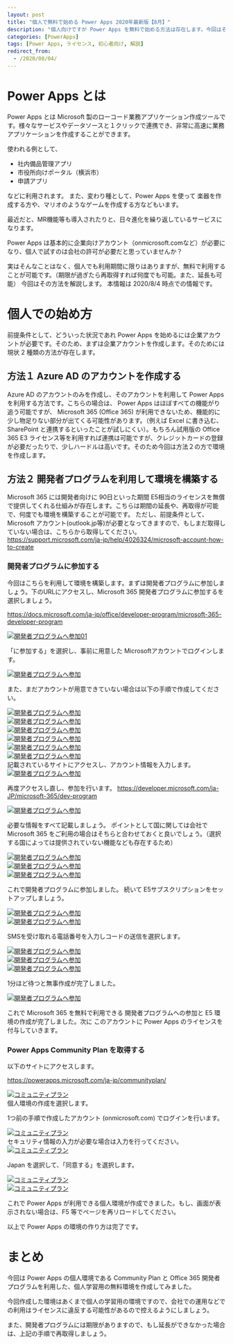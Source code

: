 ```yaml
---
layout: post
title: "個人で無料で始める Power Apps 2020年最新版【8月】"
description: "個人向けですが Power Apps を無料で始める方法は存在します。今回はそちらの解説を行います。あくまで個人での学習用の環境のため、決して企業内で本番環境として利用するなどはやめましょう。"
categories: [PowerApps]
tags: [Power Apps, ライセンス, 初心者向け, 解説]
redirect_from:
  - /2020/08/04/
---
```



# Power Apps とは

Power Apps とは Microsoft 製のローコード業務アプリケーション作成ツールです。様々なサービスやデータソースと１クリックで連携でき、非常に高速に業務アプリケーションを作成することができます。

使われる例として、

- 社内備品管理アプリ
- 市役所向けポータル（横浜市）
- 申請アプリ

などに利用されます。
また、変わり種として、Power Apps を使って 楽器を作成する方や、マリオのようなゲームを作成する方などもいます。


最近だと、MR機能等も導入されたりと、日々進化を繰り返しているサービスになります。

Power Apps は基本的に企業向けアカウント（onmicrosoft.comなど）が必要になり、個人で試すのは会社の許可が必要だと思っていませんか？

実はそんなことはなく、個人でも利用期間に限りはありますが、無料で利用することが可能です。（期限が過ぎたら再取得すれば何度でも可能。また、延長も可能）
今回はその方法を解説します。
本情報は 2020/8/4 時点での情報です。


# 個人での始め方

前提条件として、どういった状況であれ Power Apps を始めるには企業アカウントが必要です。そのため、まずは企業アカウントを作成します。そのためには現状 2 種類の方法が存在します。

## 方法１ Azure AD のアカウントを作成する

 Azure AD のアカウントのみを作成し、そのアカウントを利用して Power Apps を利用する方法です。こちらの場合は、 Power Apps はほぼすべての機能がり追う可能ですが、 Microsoft 365 (Office 365) が利用できないため、機能的に少し物足りない部分が出てくる可能性があります。（例えば Excel に書き込む、 SharePoint と連携するといったことが試しにくい）。もちろん試用版の Office 365 E3 ライセンス等を利用すれば連携は可能ですが、クレジットカードの登録が必要だったりで、少しハードルは高いです。そのため今回は方法２の方で環境を作成します。

 ## 方法２ 開発者プログラムを利用して環境を構築する

Microsoft 365 には開発者向けに 90日といった期間 E5相当のライセンスを無償で提供してくれる仕組みが存在します。こちらは期間の延長や、再取得が可能で、何度でも環境を構築することが可能です。
ただし、前提条件として、Microsoft アカウント(outlook.jp等)が必要となってきますので、もしまだ取得していない場合は、こちらから取得してください。
https://support.microsoft.com/ja-jp/help/4026324/microsoft-account-how-to-create

### 開発者プログラムに参加する

今回はこちらを利用して環境を構築します。まずは開発者プログラムに参加しましょう。下のURLにアクセスし、Microsoft 365 開発者プログラムに参加するを選択しましょう。

https://docs.microsoft.com/ja-jp/office/developer-program/microsoft-365-developer-program


<a class="post-image" href="/assets/blogpost/2020/0728-01.png">
<img itemprop="image" data-src="/assets/blogpost/2020/0728-01.png" src="/assets/javascripts/unveil/loader.gif" alt="開発者プログラムへ参加01" />
</a>
<br>

「に参加する」を選択し、事前に用意した Microsoftアカウントでログインします。

<a class="post-image" href="/assets/blogpost/2020/0728-02.png">
<img itemprop="image" data-src="/assets/blogpost/2020/0728-02.png" src="/assets/javascripts/unveil/loader.gif" alt="開発者プログラムへ参加" />
</a>
<br>

また、まだアカウントが用意できていない場合は以下の手順で作成してください。

<a class="post-image" href="/assets/blogpost/2020/0728-03.png">
<img itemprop="image" data-src="/assets/blogpost/2020/0728-03.png" src="/assets/javascripts/unveil/loader.gif" alt="開発者プログラムへ参加" />
</a>
<br>
<a class="post-image" href="/assets/blogpost/2020/0728-04.png">
<img itemprop="image" data-src="/assets/blogpost/2020/0728-04.png" src="/assets/javascripts/unveil/loader.gif" alt="開発者プログラムへ参加" />
</a>
<br>
<a class="post-image" href="/assets/blogpost/2020/0728-05.png">
<img itemprop="image" data-src="/assets/blogpost/2020/0728-05.png" src="/assets/javascripts/unveil/loader.gif" alt="開発者プログラムへ参加" />
</a>
<br>
<a class="post-image" href="/assets/blogpost/2020/0728-06.png">
<img itemprop="image" data-src="/assets/blogpost/2020/0728-06.png" src="/assets/javascripts/unveil/loader.gif" alt="開発者プログラムへ参加" />
</a>
<br>
<a class="post-image" href="/assets/blogpost/2020/0728-07.png">
<img itemprop="image" data-src="/assets/blogpost/2020/0728-07.png" src="/assets/javascripts/unveil/loader.gif" alt="開発者プログラムへ参加" />
</a>
<br>
<a class="post-image" href="/assets/blogpost/2020/0728-08.png">
<img itemprop="image" data-src="/assets/blogpost/2020/0728-08.png" src="/assets/javascripts/unveil/loader.gif" alt="開発者プログラムへ参加" />
</a>
<br>
記載されているサイトにアクセスし、アカウント情報を入力します。


<a class="post-image" href="/assets/blogpost/2020/0728-09.png">
<img itemprop="image" data-src="/assets/blogpost/2020/0728-09.png" src="/assets/javascripts/unveil/loader.gif" alt="開発者プログラムへ参加" />
</a>
<br>

再度アクセスし直し、参加を行います。
https://developer.microsoft.com/ja-JP/microsoft-365/dev-program


<a class="post-image" href="/assets/blogpost/2020/0728-10.png">
<img itemprop="image" data-src="/assets/blogpost/2020/0728-10.png" src="/assets/javascripts/unveil/loader.gif" alt="開発者プログラムへ参加" />
</a>
<br>

必要な情報をすべて記載しましょう。
ポイントとして国に関しては会社で Microsoft 365 をご利用の場合はそちらと合わせておくと良いでしょう。（選択する国によっては提供されていない機能なども存在するため）



<a class="post-image" href="/assets/blogpost/2020/0728-11.png">
<img itemprop="image" data-src="/assets/blogpost/2020/0728-11.png" src="/assets/javascripts/unveil/loader.gif" alt="開発者プログラムへ参加" />
</a>
<br>
<a class="post-image" href="/assets/blogpost/2020/0728-12.png">
<img itemprop="image" data-src="/assets/blogpost/2020/0728-12.png" src="/assets/javascripts/unveil/loader.gif" alt="開発者プログラムへ参加" />
</a>
<br>
<a class="post-image" href="/assets/blogpost/2020/0728-13.png">
<img itemprop="image" data-src="/assets/blogpost/2020/0728-13.png" src="/assets/javascripts/unveil/loader.gif" alt="開発者プログラムへ参加" />
</a>
<br>

これで開発者プログラムに参加しました。
続いて E5サブスクリプションをセットアップしましょう。

<a class="post-image" href="/assets/blogpost/2020/0728-14.png">
<img itemprop="image" data-src="/assets/blogpost/2020/0728-14.png" src="/assets/javascripts/unveil/loader.gif" alt="開発者プログラムへ参加" />
</a>
<br>
<a class="post-image" href="/assets/blogpost/2020/0728-15.png">
<img itemprop="image" data-src="/assets/blogpost/2020/0728-15.png" src="/assets/javascripts/unveil/loader.gif" alt="開発者プログラムへ参加" />
</a>
<br>

SMSを受け取れる電話番号を入力しコードの送信を選択します。

<a class="post-image" href="/assets/blogpost/2020/0728-16.png">
<img itemprop="image" data-src="/assets/blogpost/2020/0728-16.png" src="/assets/javascripts/unveil/loader.gif" alt="開発者プログラムへ参加" />
</a>
<br>
<a class="post-image" href="/assets/blogpost/2020/0728-17.png">
<img itemprop="image" data-src="/assets/blogpost/2020/0728-17.png" src="/assets/javascripts/unveil/loader.gif" alt="開発者プログラムへ参加" />
</a>
<br>
<a class="post-image" href="/assets/blogpost/2020/0728-18.png">
<img itemprop="image" data-src="/assets/blogpost/2020/0728-18.png" src="/assets/javascripts/unveil/loader.gif" alt="開発者プログラムへ参加" />
</a>
<br>

1分ほど待つと無事作成が完了しました。

<a class="post-image" href="/assets/blogpost/2020/0728-19.png">
<img itemprop="image" data-src="/assets/blogpost/2020/0728-19.png" src="/assets/javascripts/unveil/loader.gif" alt="開発者プログラムへ参加" />
</a>
<br>

これで Microsoft 365 を無料で利用できる 開発者プログラムへの参加と E5 環境の作成が完了しました。次に このアカウントに Power Apps のライセンスを付与していきます。


### Power Apps Community Plan を取得する

以下のサイトにアクセスします。

https://powerapps.microsoft.com/ja-jp/communityplan/

<a class="post-image" href="/assets/blogpost/2020/0728-20.png">
<img itemprop="image" data-src="/assets/blogpost/2020/0728-20.png" src="/assets/javascripts/unveil/loader.gif" alt="コミュニティプラン" />
</a>
<br>
個人環境の作成を選択します。

1つ前の手順で作成したアカウント (onmicrosoft.com) でログインを行います。

<a class="post-image" href="/assets/blogpost/2020/0728-21.png">
<img itemprop="image" data-src="/assets/blogpost/2020/0728-21.png" src="/assets/javascripts/unveil/loader.gif" alt="コミュニティプラン" />
</a>
<br>
セキュリティ情報の入力が必要な場合は入力を行ってください。

<a class="post-image" href="/assets/blogpost/2020/0728-22.png">
<img itemprop="image" data-src="/assets/blogpost/2020/0728-22.png" src="/assets/javascripts/unveil/loader.gif" alt="コミュニティプラン" />
</a>
<br>

Japan を選択して、「同意する」を選択します。

<a class="post-image" href="/assets/blogpost/2020/0728-23.png">
<img itemprop="image" data-src="/assets/blogpost/2020/0728-23.png" src="/assets/javascripts/unveil/loader.gif" alt="コミュニティプラン" />
</a>
<br>

<a class="post-image" href="/assets/blogpost/2020/0728-24.png">
<img itemprop="image" data-src="/assets/blogpost/2020/0728-24.png" src="/assets/javascripts/unveil/loader.gif" alt="コミュニティプラン" />
</a>
<br>

これで Power Apps が利用できる個人環境が作成できました。もし、画面が表示されない場合は、F5 等でページを再リロードしてください。

以上で Power Apps の環境の作り方は完了です。


# まとめ

今回は Power Apps の個人環境である Community Plan と Office 365 開発者プログラムを利用した、個人学習用の無料環境を作成してみました。

今回作成した環境はあくまで個人の学習用の環境ですので、会社での運用などでの利用はライセンスに違反する可能性があるので控えるようにしましょう。

また、開発者プログラムには期限がありますので、もし延長ができなかった場合は、上記の手順で再取得しましょう。
